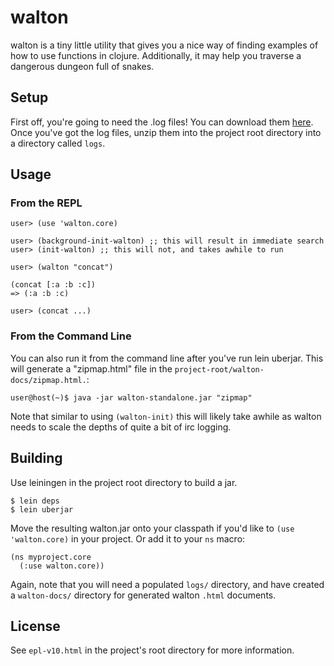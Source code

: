 # walton

walton is a tiny little utility that gives you a nice way of finding
examples of how to use functions in clojure.  Additionally, it may
help you traverse a dangerous dungeon full of snakes.

## Setup

First off, you're going to need the .log files!  You can download them
[here](http://www.devinwalters.com/clojure-logs.tar.bz2 "here").  Once
you've got the log files, unzip them into the project root directory
into a directory called `logs`.

## Usage

### From the REPL

    user> (use 'walton.core)
    
    user> (background-init-walton) ;; this will result in immediate search
    user> (init-walton) ;; this will not, and takes awhile to run

    user> (walton "concat")
    
    (concat [:a :b :c])
    => (:a :b :c)
    
    user> (concat ...)

### From the Command Line

You can also run it from the command line after you've run lein uberjar.  This will generate a "zipmap.html" file in the `project-root/walton-docs/zipmap.html.`:

    user@host(~)$ java -jar walton-standalone.jar "zipmap"

Note that similar to using `(walton-init)` this will likely take awhile as walton needs to scale the depths of quite a bit of irc logging.

## Building

Use leiningen in the project root directory to build a jar.

    $ lein deps
    $ lein uberjar

Move the resulting walton.jar onto your classpath if you'd like to `(use 'walton.core)` in your project.  Or add it to your `ns` macro: 

    (ns myproject.core
      (:use walton.core))

Again, note that you will need a populated `logs/` directory, and have created a `walton-docs/` directory for generated walton `.html` documents.

## License

See `epl-v10.html` in the project's root directory for more information.
